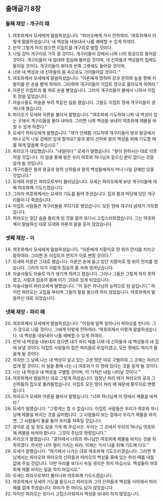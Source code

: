 ## 출애굽기 8장

### 둘째 재앙 - 개구리 때
1. 여호와께서 모세에게 말씀하셨습니다. "파라오에게 가서 전하여라. '여호와께서 이렇게 말씀하셨습니다. 내 백성을 내보내서 나를 예배할 수 있게 하여라.
2. 만약 그렇게 하지 않으면 이집트를 개구리로 벌할 것이다.
3. 나일 강이 개구리로 가득 찰 것이다. 개구리들이 강에서 나와 너의 왕궁으로 들어갈 것이다. 개구리들이 네 침대와 침실에 들어갈 것이며, 네 신하들과 백성들의 집에도 들어갈 것이다. 개구리들이 화덕과 반죽 그릇에도 들어갈 것이며,
4. 너와 네 백성과 네 신하들의 몸 속으로도 기어들어갈 것이다.'"
5. 여호와께서 모세에게 말씀하셨습니다. "아론에게 명하여 강과 운하와 늪을 향해 지팡이를 든 손을 뻗게 하여라. 그리하여 개구리들이 이집트 땅으로 올라오게 하여라."
6. 아론은 이집트의 물 위로 손을 뻗었습니다. 그러자 개구리들이 물에서 나와서 이집트 땅을 덮었습니다.
7. 마술사들도 마술을 부려 똑같은 일을 했습니다. 그들도 이집트 땅에 개구리들이 생겨나게 했습니다.
8. 파라오가 모세와 아론을 불러서 말했습니다. "여호와께 기도하여 나와 내 백성이 있는 곳에서 개구리들을 몰아 내어라. 그러면 너희 백성을 보내어 여호와께 제물을 바칠 수 있게 하겠다."
9. 모세가 파라오에게 말했습니다. "제가 언제쯤 기도하여 개구리들이 왕과 왕궁에서 떠나 오직 나일 강에만 있게 할까요? 왕과 왕의 신하와 왕의 백성을 위해 기도할 때를 제게 말씀해 주십시오."
10. 파라오가 대답했습니다. "내일이다." 모세가 말했습니다. "왕이 원하시는 대로 이루어질 것입니다. 이 일을 통해 왕은 우리 여호와 하나님과 같으신 분이 없다는 것을 알게 될 것입니다.
11. 개구리들은 왕과 왕궁과 왕의 신하들과 왕의 백성들에게서 떠나 나일 강에만 있을 것입니다."
12. 모세와 아론은 파라오로부터 물러났습니다. 모세는 파라오에게 보낸 개구리들에 대해 여호와께 기도드렸습니다.
13. 그러자 여호와께서는 모세의 기도를 들어 주셨습니다. 집과 뜰과 마당에 있던 개구리들이 다 죽었습니다.
14. 이집트 사람들은 개구리들을 무더기로 쌓았습니다. 모든 땅에 개구리 냄새가 가득했습니다.
15. 파라오는 일단 숨을 돌리게 된 것을 알자 또다시 고집스러워졌습니다. 그는 여호와께서 말씀하신 대로 모세와 아론의 말을 듣지 않았습니다.
### 셋째 재앙 - 이
16. 여호와께서 모세에게 말씀하셨습니다. "아론에게 지팡이로 땅 위의 먼지를 치라고 말하여라. 그러면 온 이집트의 먼지가 이로 변할 것이다."
17. 모세와 아론은 그대로 했습니다. 아론은 손에 들고 있던 지팡이로 땅 위의 먼지를 쳤습니다. 그러자 이가 사람과 짐승의 몸 속에 생겨났습니다.
18. 마술사들도 마술로 이가 생기게 하려고 했습니다. 그러나 그들은 그렇게 하지 못하였고, 사람과 짐승의 몸에 이가 그대로 있게 되었습니다.
19. 마술사들이 파라오에게 말했습니다. "이 일은 하나님의 능력으로 된 일입니다." 하지만 파라오는 고집을 부리며 그들의 말을 들으려 하지 않았습니다. 여호와께서 말씀하신 대로 되었습니다.
### 넷째 재앙 - 파리 떼
20. 여호와께서 모세에게 말씀하셨습니다. "아침에 일찍 일어나서 파라오를 만나라. 그가 강으로 나올 것이니, 그에게 이렇게 전하여라. '여호와께서 이렇게 말씀하셨습니다. 내 백성을 내보내어 나를 예배할 수 있게 하여라.
21. 만약 내 백성을 내보내지 않으면 내가 파리 떼를 너와 네 신하들과 네 백성들과 네 집에 보낼 것이다. 이집트 사람들의 집은 파리들로 뒤덮이겠고, 모든 땅에도 파리가 들끓게 될 것이다.
22. 하지만 그 날에 나는 내 백성이 살고 있는 고센 땅은 따로 구별하여 그 곳에는 파리가 없게 할 것이다. 이 일을 통해 너는 나 여호와가 이 땅에 있다는 것을 알게 될 것이다.
23. 나는 내 백성과 네 백성을 구별할 것이며, 이 기적은 내일 나타날 것이다.'"
24. 여호와께서 말씀하신 대로 그렇게 하셨습니다. 엄청난 파리 떼가 파라오의 궁과 그 신하들의 집으로 몰려들었습니다. 이집트 모든 땅이 파리 떼 때문에 황무지로 변했습니다.
25. 파라오가 모세와 아론을 불러서 말했습니다. "너희 하나님께 이 땅에서 제물을 바쳐라."
26. 모세가 말했습니다. "그렇게는 할 수 없습니다. 이집트 사람들은 우리가 여호와 하나님께 제물을 바치는 것을 싫어합니다. 그 사람들이 보는 앞에서 우리가 제물을 바치면, 그 사람들이 돌을 들어 우리를 쳐죽일 것입니다.
27. 광야로 삼 일 정도 길을 가게 해 주십시오. 우리는 그 곳에서 우리의 하나님 여호와께 제물을 바쳐야 합니다. 그것이 주님의 명령입니다."
28. 파라오가 말했습니다. "광야에서 너희의 하나님인 여호와께 제물을 바치는 것을 허락하겠다. 하지만 너무 멀리 가지는 마라. 이제는 가서 나를 위해 기도해 다오."
29. 모세가 말했습니다. "여기에서 나가는 대로 여호와께 기도드리겠습니다. 그러면 주님께서는 파라오와 파라오의 신하들과 파라오의 백성들 중에 있는 파리 떼를 내일 없애 주실 것입니다. 다만 우리를 또다시 속일 생각은 하지 마십시오. 백성들이 여호와께 제물 바치는 일을 막지 마십시오."
30. 모세는 파라오로부터 물러나와 여호와께 기도드렸습니다.
31. 여호와께서 모세의 기도를 들으시고 파라오와 그의 신하들과 백성들 사이에서 파리 떼를 없애 주셨습니다. 파리가 한 마리도 남지 않았습니다.
32. 하지만 파라오는 또다시 고집스러워져서 백성을 보내려 하지 않았습니다.